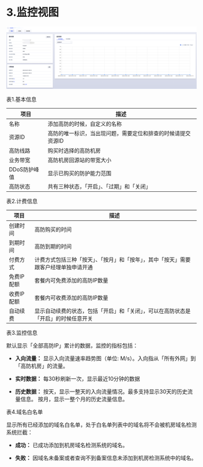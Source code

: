 

# 3.监控视图


![](/images/uads/opintro/game/概览1.png)

表1.基本信息

| 项目       | 描述                              |
| -------- | ------------------------------- |
| 名称       | 添加高防的时候，自定义的名称                  |
| 资源ID     | 高防的唯一标识，当出现问题，需要定位和排查的时候请提交资源ID |
| 高防线路     | 购买时选择的高防机房                   |
| 业务带宽     | 高防机房回源站的带宽大小                    |
| DDoS防护峰值 | 显示已购买的防护能力范围                    |
| 高防状态     | 共有三种状态，「开启」、「过期」和「关闭」           |


表2.计费信息

| 项目   | 描述                                         |
| ---- | ------------------------------------------ |
| 创建时间   | 高防购买的时间 |
| 到期时间   | 高防到期的时间  |                                  |
| 付费方式   | 计费方式包括三种「按天」、「按月」和「按年」，其中「按天」需要跟客户经理单独申请开通 |
| 免费IP配额   | 套餐内可免费添加的高防IP数量 |
| 收费IP配额   | 套餐内可收费添加的高防IP数量 |
| 自动续费   | 显示自动续费的状态，包括「开启」和「关闭」，可以在高防状态是「开启」的时候任意开关  |

表3.监控信息

默认显示「全部高防IP」累计的数据，监控的指标包括：

  - **入向流量：** 显示入向流量速率趋势图（单位: M/s）。入向指从「所有外网」到「高防机房」的流量。

  - **实时数据：** 每30秒刷新一次，显示最近10分钟的数据

  - **历史数据：** 按天，显示一整天的入向流量情况。最多支持显示30天的历史流量信息。 按月，显示一整个月的历史流量信息。

表4.域名白名单

显示所有已经添加的域名白名单，处于白名单列表中的域名将不会被机房域名检测系统拦截：

  - **成功：** 已成功添加到机房域名检测系统的域名。

  - **失败：** 因域名未备案或者查询不到备案信息未添加到机房检测系统中的域名。



